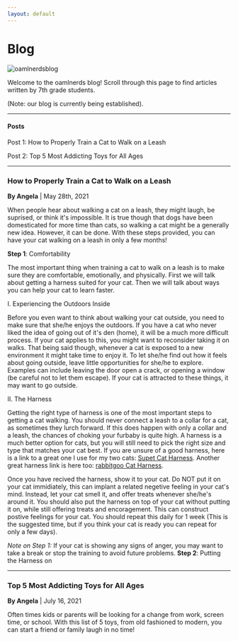 ```yaml
---
layout: default
---
```


# Blog

![oamlnerdsblog](https://user-images.githubusercontent.com/48270916/118755574-95ae8a80-b815-11eb-90c8-3d259efe6c85.png)

Welcome to the oamlnerds blog! Scroll through this page to find articles written by 7th grade students.

(Note: our blog is currently being established).

* * *

#### Posts


Post 1: How to Properly Train a Cat to Walk on a Leash

Post 2: Top 5 Most Addicting Toys for All Ages

* * * 


### How to Properly Train a Cat to Walk on a Leash

**By Angela** | May 28th, 2021


When people hear about walking a cat on a leash, they might laugh, be suprised, or think it's impossible. It is true though that dogs have been domesticated for more time than cats, so walking a cat might be a generally new idea. However, it can be done. With these steps provided, you can have your cat walking on a leash in only a few months!


**Step 1**: Comfortability


The most important thing when training a cat to walk on a leash is to make sure they are comfortable, emotionally, and physically. First we will talk about getting a harness suited for your cat. Then we will talk about ways you can help your cat to learn faster.


I. Experiencing the Outdoors Inside


Before you even want to think about walking your cat outside, you need to make sure that she/he enjoys the outdoors. If you have a cat who never liked the idea of going out of it's den (home), it will be a much more difficult process. If your cat applies to this, you might want to reconsider taking it on walks. That being said though, whenever a cat is exposed to a new environment it might take time to enjoy it. To let she/he find out how it feels about going outside, leave little opportunities for she/he to explore. Examples can include leaving the door open a crack, or opening a window (be careful not to let them escape). If your cat is attracted to these things, it may want to go outside. 

II. The Harness


Getting the right type of harness is one of the most important steps to getting a cat walking. You should never connect a leash to a collar for a cat, as sometimes they lurch forward. If this does happen with only a collar and a leash, the chances of choking your furbaby is quite high. A harness is a much better option for cats, but you will still need to pick the right size and type that matches your cat best. If you are unsure of a good harness, here is a link to a great one I use for my two cats: <a href="https://www.amazon.com/Harness-Walking-Adjustable-Reflective-Comfort/dp/B07Z666T5N/ref=sr_1_3_sspa?dchild=1&keywords=cat%2Bharness&qid=1622343240&sr=8-3-spons&spLa=ZW5jcnlwdGVkUXVhbGlmaWVyPUFSN0wzWFI0WEVFUUwmZW5jcnlwdGVkSWQ9QTA0MjQ2ODExV1hBRDQwTzIwM0g5JmVuY3J5cHRlZEFkSWQ9QTA2ODA3NzQzS0cyTURDUDE0RzJJJndpZGdldE5hbWU9c3BfYXRmJmFjdGlvbj1jbGlja1JlZGlyZWN0JmRvTm90TG9nQ2xpY2s9dHJ1ZQ&th=1">Supet Cat Harness</a>. Another great harness link is here too: <a href="https://www.amazon.com/Harness-Leash-Walking-Escape-Inches/dp/B07SC7WFQN/ref=sr_1_1?dchild=1&keywords=cat+harness&qid=1622343510&sr=8-1">rabbitgoo Cat Harness</a>.

Once you have recived the harness, show it to your cat. Do NOT put it on your cat immidiately, this can implant a related negetive feeling in your cat's mind. Instead, let your cat smell it, and offer treats whenever she/he's around it. You should also put the harness on top of your cat without putting it on, while still offering treats and encoragement. This can construct postive feelings for your cat. You should repeat this daily for 1 week (This is the suggested time, but if you think your cat is ready you can repeat for only a few days).

*Note on Step 1:* If your cat is showing any signs of anger, you may want to take a break or stop the training to avoid future problems.
**Step 2**: Putting the Harness on



* * *


### Top 5 Most Addicting Toys for All Ages

**By Angela** | July 16, 2021


Often times kids or parents will be looking for a change from work, screen time, or school. With this list of 5 toys, from old fashioned to modern, you can start a friend or family laugh in no time!

